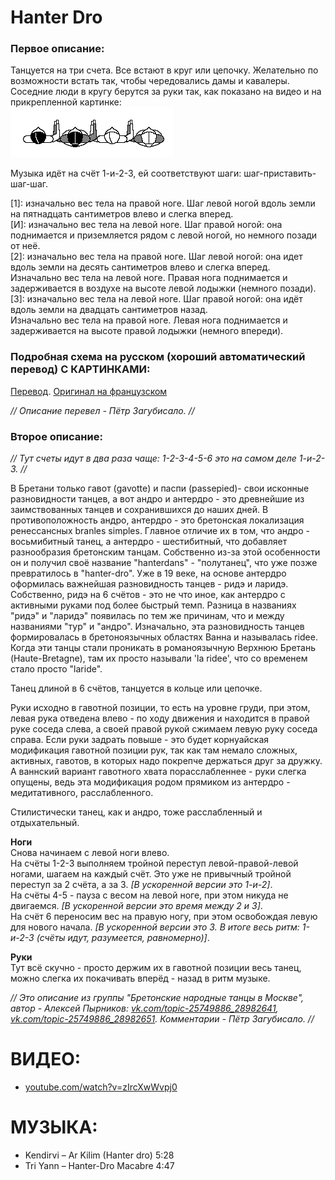 Hanter Dro
==========

### Первое описание:

Танцуется на три счета. Все встают в круг или цепочку. Желательно по возможности встать так, чтобы чередовались дамы и кавалеры. Соседние люди в кругу берутся за руки так, как показано на видео и на прикрепленной картинке:  
![dansesbretonnes.gwalarn.org/bases/images/chaine_bras_plies.gif](hanter-dro/chaine_bras_plies.gif)

Музыка идёт на счёт 1-и-2-3, ей соответствуют шаги: шаг-приставить-шаг-шаг.

[1]: изначально вес тела на правой ноге. Шаг левой ногой вдоль земли на пятнадцать сантиметров влево и слегка вперед.  
[И]: изначально вес тела на левой ноге. Шаг правой ногой: она поднимается и приземляется рядом с левой ногой, но немного позади от неё.  
[2]: изначально вес тела на правой ноге. Шаг левой ногой: она идет вдоль земли на десять сантиметров влево и слегка вперед.   
Изначально вес тела на левой ноге. Правая нога поднимается и задерживается в воздухе на высоте левой лодыжки (немного позади).  
[3]: изначально вес тела на левой ноге. Шаг правой ногой: она идёт вдоль земли на двадцать сантиметров назад.  
Изначально вес тела на правой ноге. Левая нога поднимается и задерживается на высоте правой лодыжки (немного впереди).

### Подробная схема на русском (хороший автоматический перевод) С КАРТИНКАМИ:
[Перевод](https://translate.google.ru/translate?hl=en&sl=auto&tl=ru&u=http%3A%2F%2Fdansesbretonnes.gwalarn.org%2Fdanses%2Fhanter-dro.html). [Оригинал на французском](http://dansesbretonnes.gwalarn.org/danses/hanter-dro.html)

_// Описание перевел - Пётр Загубисало. //_

### Второе описание:

_// Тут счеты идут в два раза чаще: 1-2-3-4-5-6 это на самом деле 1-и-2-3. //_

В Бретани только гавот (gavotte) и паспи (passepied)- свои исконные разновидности танцев, а вот андро и антердро - это древнейшие из заимствованных танцев и сохранившихся до наших дней. В противоположность андро, антердро - это бретонская локализация ренессансных branles simples.
Главное отличие их в том, что андро - восьмибитный танец, а антердро - шестибитный, что добавляет разнообразия бретонским танцам. Собственно из-за этой особенности он и получил своё название "hanterdans" - "полутанец", что уже позже превратилось в "hanter-dro".
Уже в 19 веке, на основе антердро оформилась важнейшая разновидность танцев - ридэ и ларидэ. Собственно, ридэ на 6 счётов - это не что иное, как антердро с активными руками под более быстрый темп. Разница в названиях "ридэ" и "ларидэ" появилась по тем же причинам, что и между названиями "тур" и "андро". Изначально, эта разновидность танцев формировалась в бретоноязычных областях Ванна и называлась ridee. Когда эти танцы стали проникать в романоязычную Верхнюю Бретань (Haute-Bretagne), там их просто называли 'la ridee', что со временем стало просто "laride".

Танец длиной в 6 счётов, танцуется в кольце или цепочке. 

Руки исходно в гавотной позиции, то есть на уровне груди, при этом, левая рука отведена влево - по ходу движения и находится в правой руке соседа слева, а своей правой рукой сжимаем левую руку соседа справа. Если руки задрать повыше - это будет корнуайская модификация гавотной позиции рук, так как там немало сложных, активных, гавотов, в которых надо покрепче держаться друг за дружку. А ваннский вариант гавотного хвата порасслабленнее - руки слегка опущены, ведь эта модификация родом прямиком из антердро - медитативного, расслабленного. 

Стилистически танец, как и андро, тоже расслабленный и отдыхательный. 

**Ноги**  
Снова начинаем с левой ноги влево.  
На счёты 1-2-3 выполняем тройной переступ левой-правой-левой ногами, шагаем на каждый счёт. Это уже не привычный тройной переступ за 2 счёта, а за 3. _[В ускоренной версии это 1-и-2]_.  
На счёты 4-5 - пауза с весом на левой ноге, при этом никуда не двигаемся. _[В ускоренной версии это время между 2 и 3]_.  
На счёт 6 переносим вес на правую ногу, при этом освобождая левую для нового начала. _[В ускоренной версии это 3. В итоге весь ритм: 1-и-2-3 (счёты идут, разумеется, равномерно)]_.  

**Руки**  
Тут всё скучно - просто держим их в гавотной позиции весь танец, можно слегка их покачивать вперёд - назад в ритм музыке.

_// Это описание из группы "Бретонские народные танцы в Москве", автор - Алексей Пырников: [vk.com/topic-25749886_28982641](https://vk.com/topic-25749886_28982641), [vk.com/topic-25749886_28982651](https://vk.com/topic-25749886_28982651). Комментарии - Пётр Загубисало. //_

ВИДЕО:
======
- [youtube.com/watch?v=zIrcXwWvpj0](https://www.youtube.com/watch?v=zIrcXwWvpj0)


МУЗЫКА:
=======
- Kendirvi – Ar Kilim (Hanter dro) 5:28
- Tri Yann – Hanter-Dro Macabre 4:47
